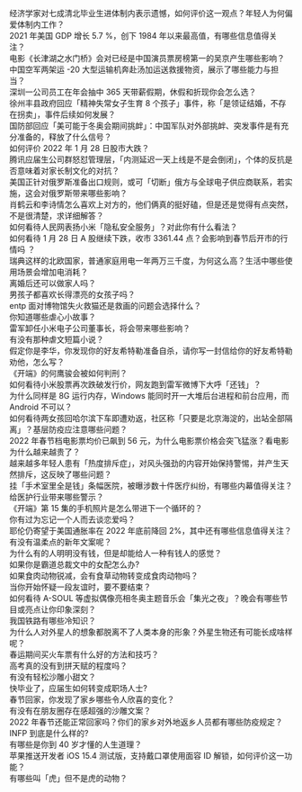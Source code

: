 经济学家对七成清北毕业生进体制内表示遗憾，如何评价这一观点？年轻人为何偏爱体制内工作？  
2021 年美国 GDP 增长 5.7 %，创下 1984 年以来最高值，有哪些信息值得关注？  
电影《长津湖之水门桥》会对已经是中国演员票房榜第一的吴京产生哪些影响？  
中国空军两架运 -20 大型运输机奔赴汤加运送救援物资，展示了哪些能力与担当？  
深圳一公司员工在年会抽中 365 天带薪假期，休假和折现你会怎么选？  
徐州丰县政府回应「精神失常女子生育 8 个孩子」事件，称「是领证结婚，不存在拐卖」，事件后续如何发展？  
国防部回应「美可能于冬奥会期间挑衅」：中国军队对外部挑衅、突发事件是有充分准备的，释放了什么信号？  
如何评价 2022 年 1 月 28 日股市大跌？  
腾讯应届生公司群怒怼管理层，「内测延迟一天上线是不是会倒闭」，个体的反抗是否意味着对家长制文化的对抗？  
美国正针对俄罗斯准备出口规则，或可「切断」俄方与全球电子供应商联系，若实施，这会对俄罗斯带来哪些影响？  
肖鹤云和李诗情怎么喜欢上对方的，他们俩真的挺好磕，但是还是觉得有点突然，不是很清楚，求详细解答？  
如何看待人民网表扬小米「隐私安全服务」？对此你有什么看法？  
如何看待 1 月 28 日 A 股继续下跌，收市 3361.44 点？会影响到春节后开市的行情吗 ？  
瑞典这样的北欧国家，普通家庭用电一年两万三千度，为何这么高？生活中哪些使用场景会增加电消耗？  
离婚后还可以做家人吗？  
男孩子都喜欢长得漂亮的女孩子吗？  
entp 面对博物馆失火救猫还是救画的问题会选择什么？  
你知道哪些虐心小故事？  
雷军卸任小米电子公司董事长，将会带来哪些影响？  
有没有那种虐文短篇小说？  
假定你是李华，你发现你的好友希特勒准备自杀，请你写一封信给你的好友希特勒劝他，怎么写？  
《开端》的何鹰骏会被如何判刑？  
如何看待小米股票再次跌破发行价，网友跑到雷军微博下大呼「还钱」？  
为什么同样是 8G 运行内存，Windows 能同时开一大堆后台进程和前台应用，而 Android 不可以？  
如何看待两女孩回哈尔滨下车即遭劝返，社区称「只要是北京海淀的，出站全部隔离」？基层防疫应注意哪些问题？  
2022 年春节档电影票均价已飙到 56 元，为什么电影票价格会突飞猛涨？看电影为什么越来越贵了？  
越来越多年轻人患有「热度排斥症」，对风头强劲的内容开始保持警惕，并产生天然排斥，这反映了哪些问题？  
挂「手术室里全是钱」条幅医院，被曝涉数十件医疗纠纷，有哪些内幕值得关注？给医护行业带来哪些警示？  
《开端》第 15 集的手机照片是怎么带进下一个循环的？  
你有过为忘记一个人而去谈恋爱吗？  
耶伦仍寄望于美国通胀率在 2022 年底前降回 2%，其中还有哪些信息值得关注？  
有没有温柔点的新年文案呢？  
为什么有的人明明没有钱，但是却能给人一种有钱人的感觉？  
如果你是霸道总裁文中的女配怎么办?  
如果食肉动物锐减，会有食草动物转变成食肉动物吗？  
当你开始怀疑一段友谊时，要不要结束？  
如何看待 A-SOUL 等虚拟偶像亮相冬奥主题音乐会「集光之夜」？晚会有哪些节目或亮点让你印象深刻？  
我国铁路有哪些冷知识？  
为什么人对外星人的想象都脱离不了人类本身的形象？外星生物还有可能长成啥样呢？  
春运期间买火车票有什么好的方法和技巧？  
高考真的没有到拼天赋的程度吗？  
有没有轻松沙雕小甜文？  
快毕业了，应届生如何转变成职场人士?  
春节回家，你发现了家乡哪些令人欣喜的变化？  
有没有在朋友圈存在感超强的沙雕文案？  
2022 年春节还能正常回家吗？你们的家乡对外地返乡人员都有哪些防疫规定？  
INFP 到底是什么样的?  
有哪些是你到 40 岁才懂的人生道理？  
苹果推送开发者 iOS 15.4 测试版，支持戴口罩使用面容 ID 解锁，如何评价这一功能？  
有哪些叫「虎」但不是虎的动物？  
